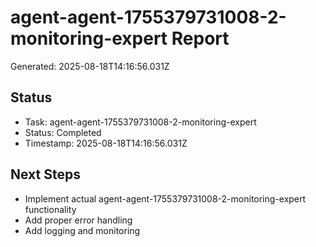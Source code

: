 # agent-agent-1755379731008-2-monitoring-expert Report

Generated: 2025-08-18T14:16:56.031Z

## Status
- Task: agent-agent-1755379731008-2-monitoring-expert
- Status: Completed
- Timestamp: 2025-08-18T14:16:56.031Z

## Next Steps
- Implement actual agent-agent-1755379731008-2-monitoring-expert functionality
- Add proper error handling
- Add logging and monitoring
